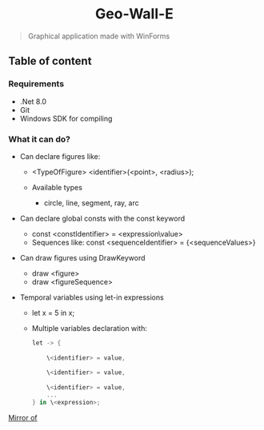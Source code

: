 <h1 style="text-align: center;">Geo-Wall-E</h1>

> Graphical application made with WinForms

## Table of content

### Requirements

- .Net 8.0
- Git
- Windows SDK for compiling

### What it can do?

- Can declare figures like:
  - \<TypeOfFigure> \<identifier>(\<point>, \<radius>);

  - Available types
    - circle, line, segment, ray, arc

- Can declare global consts with the const keyword
  - const \<constIdentifier> = \<expression\value>
  - Sequences like: const \<sequenceIdentifier> = {\<sequenceValues>}

- Can draw figures using DrawKeyword
  - draw \<figure>
  - draw \<figureSequence>

- Temporal variables using let-in expressions
  - let x = 5 in x;
  - Multiple variables declaration with:

    ```csharp
    let -> {
        
        \<identifier> = value,
        
        \<identifier> = value,
        
        \<identifier> = value,
        ...
    } in \<expression>;
    ```

[Mirror of](https://github.com/KevinSanchezFarias/Geo-Wall-E)

